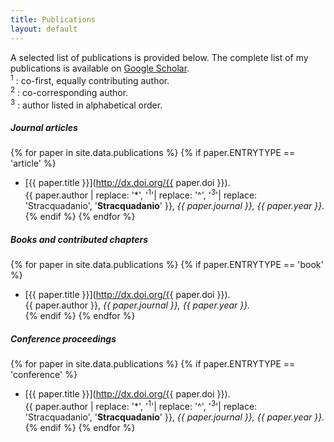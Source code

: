 ```yaml
---
title: Publications
layout: default
---
```

A selected list of publications is provided below. The complete list of my publications is available on [Google Scholar](https://goo.gl/faI6XG).  
<sup>1</sup> : co-first, equally contributing author.  
<sup>2</sup> : co-corresponding author.  
<sup>3</sup> : author listed in alphabetical order.

##### Journal articles
{% for paper in site.data.publications %}
  {% if paper.ENTRYTYPE == 'article' %}
* [{{ paper.title }}](http://dx.doi.org/{{ paper.doi }}).  
{{ paper.author | replace: '*', '<sup>1</sup>'| replace: '^', '<sup>3</sup>'| replace: 'Stracquadanio', '**Stracquadanio**' }}, *{{ paper.journal }}, {{ paper.year }}.*   
  {% endif %}
{% endfor %}

##### Books and contributed chapters
{% for paper in site.data.publications %}
  {% if paper.ENTRYTYPE == 'book' %}
*  [{{ paper.title }}](http://dx.doi.org/{{ paper.doi }}).  
    {{ paper.author }}, *{{ paper.journal }}, {{ paper.year }}.*  
  {% endif %}
{% endfor %}

##### Conference proceedings
{% for paper in site.data.publications %}
  {% if paper.ENTRYTYPE == 'conference' %}
*  [{{ paper.title }}](http://dx.doi.org/{{ paper.doi }}).  
{{ paper.author | replace: '*', '<sup>1</sup>'| replace: '^', '<sup>3</sup>'| replace: 'Stracquadanio', '**Stracquadanio**' }}, *{{ paper.journal }}, {{ paper.year }}.*  
  {% endif %}
{% endfor %}

